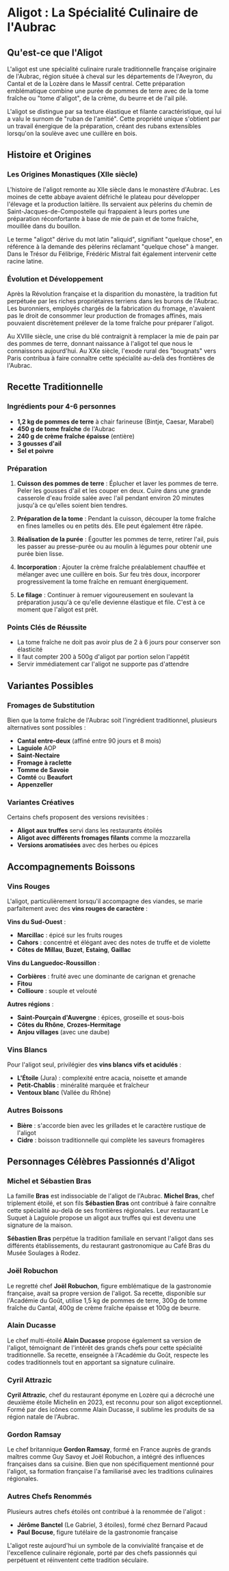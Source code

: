 # Aligot : La Spécialité Culinaire de l'Aubrac

<!-- METADATA:
keywords: [aligot, spécialité-culinaire, Aubrac, gastronomie-française, cuisine-traditionnelle, Aveyron, Cantal, Lozère, Massif-central]
concepts: [patrimoine-gastronomique, tradition-culinaire, identité-régionale, spécialité-terroir]
related_sections: [Histoire-et-Origines, Recette-Traditionnelle, Variantes-Possibles]
topics: [gastronomie, culture-française, traditions-régionales, patrimoine-alimentaire]
complexity_level: débutant
content_type: concept
semantic_tags: [présentation-générale, introduction, définition, contexte-géographique]
cross_references: [cuisine-française, spécialités-régionales, patrimoine-UNESCO]
-->

## Qu'est-ce que l'Aligot

<!-- METADATA:
keywords: [purée-pommes-de-terre, tome-fraîche, tome-aligot, crème, beurre, ail-pilé, texture-élastique, filante, ruban-amitié]
concepts: [composition-culinaire, propriétés-texturales, préparation-traditionnelle, ingrédients-spécifiques]
related_sections: [Recette-Traditionnelle, Points-Clés-Réussite, Histoire-Origines]
topics: [technique-culinaire, ingrédients-traditionnels, savoir-faire-artisanal]
complexity_level: débutant
content_type: concept
semantic_tags: [définition-technique, composition, caractéristiques-organoleptiques]
cross_references: [fromage-aubrac, pommes-de-terre, techniques-culinaires]
-->

L'aligot est une spécialité culinaire rurale traditionnelle française originaire de l'Aubrac, région située à cheval sur les départements de l'Aveyron, du Cantal et de la Lozère dans le Massif central. Cette préparation emblématique combine une purée de pommes de terre avec de la tome fraîche ou "tome d'aligot", de la crème, du beurre et de l'ail pilé. 

L'aligot se distingue par sa texture élastique et filante caractéristique, qui lui a valu le surnom de "ruban de l'amitié". Cette propriété unique s'obtient par un travail énergique de la préparation, créant des rubans extensibles lorsqu'on la soulève avec une cuillère en bois.

## Histoire et Origines

<!-- METADATA:
keywords: [histoire-culinaire, origines-monastiques, évolution-historique, patrimoine-alimentaire, traditions-ancestrales]
concepts: [développement-historique, transmission-culturelle, évolution-culinaire, contexte-social]
related_sections: [Origines-Monastiques, Évolution-Développement, Personnages-Célèbres]
topics: [histoire-gastronomique, culture-monastique, traditions-françaises]
complexity_level: intermédiaire
content_type: concept
semantic_tags: [contexte-historique, développement-temporel, transmission-tradition]
cross_references: [monastère-aubrac, pèlerinage-saint-jacques, révolution-française]
-->

### Les Origines Monastiques (XIIe siècle)

<!-- METADATA:
keywords: [monastère-aubrac, XIIe-siècle, moines-cisterciens, pèlerins, saint-jacques-compostelle, aliquid, latin, pain-tome]
concepts: [origines-religieuses, hospitalité-monastique, étymologie-latine, tradition-pèlerine]
related_sections: [Évolution-Développement, Qu-est-ce-que-Aligot]
topics: [histoire-monastique, pèlerinage-médiéval, linguistique, hospitalité-religieuse]
complexity_level: avancé
content_type: référence
semantic_tags: [origines-historiques, contexte-religieux, étymologie, période-médiévale]
cross_references: [abbaye-aubrac, chemin-saint-jacques, latin-médiéval]
-->

L'histoire de l'aligot remonte au XIIe siècle dans le monastère d'Aubrac. Les moines de cette abbaye avaient défriché le plateau pour développer l'élevage et la production laitière. Ils servaient aux pèlerins du chemin de Saint-Jacques-de-Compostelle qui frappaient à leurs portes une préparation réconfortante à base de mie de pain et de tome fraîche, mouillée dans du bouillon.

Le terme "aligot" dérive du mot latin "aliquid", signifiant "quelque chose", en référence à la demande des pèlerins réclamant "quelque chose" à manger. Dans le Trésor du Félibrige, Frédéric Mistral fait également intervenir cette racine latine.

### Évolution et Développement

<!-- METADATA:
keywords: [révolution-française, burons-aubrac, buronniers, fromages-affinés, XVIIIe-siècle, crise-blé, pommes-de-terre, exode-rural, bougnats, Paris]
concepts: [transformation-sociale, adaptation-culinaire, diffusion-géographique, migration-rurale]
related_sections: [Origines-Monastiques, Personnages-Célèbres, Recette-Traditionnelle]
topics: [histoire-sociale, évolution-culinaire, urbanisation, diffusion-culturelle]
complexity_level: avancé
content_type: concept
semantic_tags: [évolution-historique, adaptation-sociale, diffusion-géographique]
cross_references: [révolution-française, exode-rural, migration-auvergnate]
-->

Après la Révolution française et la disparition du monastère, la tradition fut perpétuée par les riches propriétaires terriens dans les burons de l'Aubrac. Les buronniers, employés chargés de la fabrication du fromage, n'avaient pas le droit de consommer leur production de fromages affinés, mais pouvaient discrètement prélever de la tome fraîche pour préparer l'aligot.

Au XVIIIe siècle, une crise du blé contraignit à remplacer la mie de pain par des pommes de terre, donnant naissance à l'aligot tel que nous le connaissons aujourd'hui. Au XXe siècle, l'exode rural des "bougnats" vers Paris contribua à faire connaître cette spécialité au-delà des frontières de l'Aubrac.

## Recette Traditionnelle

<!-- METADATA:
keywords: [recette-authentique, technique-culinaire, savoir-faire-traditionnel, méthode-préparation]
concepts: [transmission-culinaire, technique-artisanale, procédé-traditionnel]
related_sections: [Ingrédients-Personnes, Préparation, Points-Clés-Réussite]
topics: [art-culinaire, technique-gastronomique, savoir-faire]
complexity_level: intermédiaire
content_type: procédure
semantic_tags: [méthode-traditionnelle, technique-culinaire, savoir-faire-artisanal]
cross_references: [techniques-culinaires, recettes-traditionnelles]
-->

### Ingrédients pour 4-6 personnes

<!-- METADATA:
keywords: [pommes-de-terre, Bintje, Caesar, Marabel, tome-fraîche-aubrac, crème-fraîche-épaisse, gousses-ail, quantités-portions]
concepts: [ingrédients-spécifiques, dosage-traditionnel, produits-terroir, proportions-recette]
related_sections: [Préparation, Points-Clés-Réussite, Variantes-Fromages]
topics: [ingrédients-cuisine, produits-locaux, dosage-culinaire]
complexity_level: débutant
content_type: référence
semantic_tags: [liste-ingrédients, quantités-précises, produits-spécifiques]
cross_references: [tome-aubrac, pommes-de-terre-farineuses, crème-fraîche]
-->

- **1,2 kg de pommes de terre** à chair farineuse (Bintje, Caesar, Marabel)
- **450 g de tome fraîche** de l'Aubrac
- **240 g de crème fraîche épaisse** (entière)
- **3 gousses d'ail**
- **Sel et poivre**

### Préparation

<!-- METADATA:
keywords: [cuisson-pommes-de-terre, préparation-tome, purée-lisse, incorporation-progressive, filage-énergique, cuillère-bois]
concepts: [technique-étapes, méthode-progressive, gestes-traditionnels, savoir-faire-technique]
related_sections: [Ingrédients-Personnes, Points-Clés-Réussite, Filage]
topics: [technique-culinaire, méthode-préparation, gestes-artisanaux]
complexity_level: intermédiaire
content_type: procédure
semantic_tags: [étapes-détaillées, technique-progressive, gestes-précis]
cross_references: [techniques-purée, méthodes-incorporation, cuisson-traditionnelle]
-->

1. **Cuisson des pommes de terre** : Éplucher et laver les pommes de terre. Peler les gousses d'ail et les couper en deux. Cuire dans une grande casserole d'eau froide salée avec l'ail pendant environ 20 minutes jusqu'à ce qu'elles soient bien tendres.

2. **Préparation de la tome** : Pendant la cuisson, découper la tome fraîche en fines lamelles ou en petits dés. Elle peut également être râpée.

3. **Réalisation de la purée** : Égoutter les pommes de terre, retirer l'ail, puis les passer au presse-purée ou au moulin à légumes pour obtenir une purée bien lisse.

4. **Incorporation** : Ajouter la crème fraîche préalablement chauffée et mélanger avec une cuillère en bois. Sur feu très doux, incorporer progressivement la tome fraîche en remuant énergiquement.

5. **Le filage** : Continuer à remuer vigoureusement en soulevant la préparation jusqu'à ce qu'elle devienne élastique et file. C'est à ce moment que l'aligot est prêt.

### Points Clés de Réussite

<!-- METADATA:
keywords: [tome-fraîche-2-6-jours, élasticité-fromage, portions-200-500g, service-immédiat, température-critique, timing-préparation]
concepts: [facteurs-réussite, contraintes-techniques, qualité-ingrédients, timing-critique]
related_sections: [Préparation, Variantes-Fromages, Filage]
topics: [réussite-culinaire, qualité-produit, contraintes-préparation]
complexity_level: avancé
content_type: référence
semantic_tags: [conseils-techniques, critères-qualité, points-attention]
cross_references: [qualité-tome, techniques-réussite, service-optimal]
-->

- La tome fraîche ne doit pas avoir plus de 2 à 6 jours pour conserver son élasticité
- Il faut compter 200 à 500g d'aligot par portion selon l'appétit
- Servir immédiatement car l'aligot ne supporte pas d'attendre

## Variantes Possibles

<!-- METADATA:
keywords: [alternatives-fromage, substitutions-possibles, créativité-culinaire, adaptations-modernes]
concepts: [adaptation-recette, créativité-gastronomique, alternatives-ingrédients, innovation-traditionnelle]
related_sections: [Fromages-Substitution, Variantes-Créatives, Recette-Traditionnelle]
topics: [adaptation-culinaire, innovation-gastronomique, alternatives-produits]
complexity_level: intermédiaire
content_type: référence
semantic_tags: [alternatives-possibles, adaptations-créatives, substitutions-fromage]
cross_references: [fromages-français, innovations-culinaires, créativité-gastronomique]
-->

### Fromages de Substitution

<!-- METADATA:
keywords: [Cantal-entre-deux, Laguiole-AOP, Saint-Nectaire, fromage-raclette, Tomme-Savoie, Comté, Beaufort, Appenzeller]
concepts: [alternatives-fromagères, fromages-filants, substitutions-qualité, adaptations-régionales]
related_sections: [Points-Clés-Réussite, Variantes-Créatives, Recette-Traditionnelle]
topics: [fromages-français, alternatives-régionales, substitutions-culinaires]
complexity_level: avancé
content_type: référence
semantic_tags: [liste-alternatives, fromages-compatibles, substitutions-possibles]
cross_references: [fromages-AOP, fromages-montagne, alternatives-tome]
-->

Bien que la tome fraîche de l'Aubrac soit l'ingrédient traditionnel, plusieurs alternatives sont possibles :

- **Cantal entre-deux** (affiné entre 90 jours et 8 mois)
- **Laguiole** AOP
- **Saint-Nectaire**
- **Fromage à raclette**
- **Tomme de Savoie**
- **Comté** ou **Beaufort**
- **Appenzeller**

### Variantes Créatives

<!-- METADATA:
keywords: [aligot-truffes, restaurants-étoilés, mozzarella, versions-aromatisées, herbes, épices, innovation-gastronomique]
concepts: [créativité-culinaire, gastronomie-moderne, innovation-traditionnelle, réinterprétation-contemporaine]
related_sections: [Fromages-Substitution, Personnages-Célèbres, Chefs-Étoilés]
topics: [innovation-culinaire, gastronomie-créative, réinterprétation-moderne]
complexity_level: avancé
content_type: exemple
semantic_tags: [créations-modernes, innovations-chefs, variantes-contemporaines]
cross_references: [gastronomie-étoilée, créativité-culinaire, innovation-traditionnelle]
-->

Certains chefs proposent des versions revisitées :
- **Aligot aux truffes** servi dans les restaurants étoilés
- **Aligot avec différents fromages filants** comme la mozzarella
- **Versions aromatisées** avec des herbes ou épices

## Accompagnements Boissons

<!-- METADATA:
keywords: [accords-mets-vins, harmonies-gustatives, sélection-boissons, mariage-saveurs]
concepts: [œnologie-gastronomique, accords-traditionnels, harmonies-régionales]
related_sections: [Vins-Rouges, Vins-Blancs, Autres-Boissons]
topics: [œnologie, accords-mets-vins, harmonies-gustatives]
complexity_level: intermédiaire
content_type: référence
semantic_tags: [accords-boissons, conseils-œnologiques, harmonies-gustatives]
cross_references: [vins-français, accords-fromage, œnologie-régionale]
-->

### Vins Rouges

<!-- METADATA:
keywords: [vins-caractère, Sud-Ouest, Marcillac, Cahors, Côtes-Millau, Buzet, Estaing, Gaillac, Languedoc-Roussillon, Corbières, Fitou, Collioure]
concepts: [accords-vins-rouges, terroirs-français, harmonies-régionales, sélection-œnologique]
related_sections: [Vins-Blancs, Autres-Boissons, Accompagnements-Boissons]
topics: [œnologie-française, terroirs-viticoles, accords-gastronomiques]
complexity_level: avancé
content_type: référence
semantic_tags: [sélection-vins-rouges, accords-fromage-viande, terroirs-spécifiques]
cross_references: [appellations-françaises, vins-terroir, œnologie-régionale]
-->

L'aligot, particulièrement lorsqu'il accompagne des viandes, se marie parfaitement avec des **vins rouges de caractère** :

**Vins du Sud-Ouest** :
- **Marcillac** : épicé sur les fruits rouges
- **Cahors** : concentré et élégant avec des notes de truffe et de violette
- **Côtes de Millau**, **Buzet**, **Estaing**, **Gaillac**

**Vins du Languedoc-Roussillon** :
- **Corbières** : fruité avec une dominante de carignan et grenache
- **Fitou**
- **Collioure** : souple et velouté

**Autres régions** :
- **Saint-Pourçain d'Auvergne** : épices, groseille et sous-bois
- **Côtes du Rhône**, **Crozes-Hermitage**
- **Anjou villages** (avec une daube)

### Vins Blancs

<!-- METADATA:
keywords: [vins-blancs-vifs, acidulés, L-Étoile, Jura, Petit-Chablis, minéralité, Ventoux-blanc, Vallée-Rhône]
concepts: [accords-vins-blancs, acidité-fraîcheur, minéralité-vins, équilibre-gustatif]
related_sections: [Vins-Rouges, Autres-Boissons, Accompagnements-Boissons]
topics: [vins-blancs-français, accords-fromage, fraîcheur-acidulée]
complexity_level: avancé
content_type: référence
semantic_tags: [sélection-vins-blancs, accords-fromage-seul, fraîcheur-acidité]
cross_references: [vins-blancs-français, acidité-vins, minéralité-terroir]
-->

Pour l'aligot seul, privilégier des **vins blancs vifs et acidulés** :
- **L'Étoile** (Jura) : complexité entre acacia, noisette et amande
- **Petit-Chablis** : minéralité marquée et fraîcheur
- **Ventoux blanc** (Vallée du Rhône)

### Autres Boissons

<!-- METADATA:
keywords: [bière-grillades, caractère-rustique, cidre-traditionnel, saveurs-fromagères, boissons-populaires]
concepts: [alternatives-alcoolisées, boissons-traditionnelles, accords-rustiques, convivialité-populaire]
related_sections: [Vins-Rouges, Vins-Blancs, Accompagnements-Boissons]
topics: [boissons-alternatives, traditions-populaires, convivialité-gastronomique]
complexity_level: débutant
content_type: référence
semantic_tags: [alternatives-vin, boissons-populaires, accords-simples]
cross_references: [bières-françaises, cidres-traditionnels, convivialité-rurale]
-->

- **Bière** : s'accorde bien avec les grillades et le caractère rustique de l'aligot
- **Cidre** : boisson traditionnelle qui complète les saveurs fromagères

## Personnages Célèbres Passionnés d'Aligot

<!-- METADATA:
keywords: [chefs-célèbres, gastronomie-étoilée, ambassadeurs-aligot, patrimoine-culinaire, transmission-savoir-faire]
concepts: [personnalités-gastronomiques, rayonnement-international, transmission-tradition, excellence-culinaire]
related_sections: [Michel-Sébastien-Bras, Joël-Robuchon, Alain-Ducasse, Cyril-Attrazic]
topics: [chefs-étoilés, gastronomie-française, personnalités-culinaires]
complexity_level: intermédiaire
content_type: référence
semantic_tags: [personnalités-gastronomiques, ambassadeurs-tradition, chefs-renommés]
cross_references: [guide-michelin, gastronomie-française, chefs-étoilés]
-->

### Michel et Sébastien Bras

<!-- METADATA:
keywords: [famille-Bras, Michel-Bras-triplement-étoilé, Sébastien-Bras, Le-Suquet-Laguiole, aligot-truffes, signature-maison, Café-Bras-Musée-Soulages-Rodez]
concepts: [dynastie-culinaire, innovation-traditionnelle, signature-gastronomique, transmission-familiale]
related_sections: [Variantes-Créatives, Joël-Robuchon, Personnages-Célèbres]
topics: [gastronomie-étoilée, innovation-culinaire, transmission-familiale]
complexity_level: avancé
content_type: exemple
semantic_tags: [famille-gastronomique, innovation-signature, rayonnement-international]
cross_references: [restaurants-étoilés, innovation-culinaire, Laguiole-gastronomie]
-->

La famille **Bras** est indissociable de l'aligot de l'Aubrac. **Michel Bras**, chef triplement étoilé, et son fils **Sébastien Bras** ont contribué à faire connaître cette spécialité au-delà de ses frontières régionales. Leur restaurant Le Suquet à Laguiole propose un aligot aux truffes qui est devenu une signature de la maison.

**Sébastien Bras** perpétue la tradition familiale en servant l'aligot dans ses différents établissements, du restaurant gastronomique au Café Bras du Musée Soulages à Rodez.

### Joël Robuchon

<!-- METADATA:
keywords: [Joël-Robuchon, chef-emblématique, gastronomie-française, Académie-Goût, recette-personnelle, 1-5kg-pommes-terre, 300g-tomme-Cantal, 400g-crème-fraîche, 100g-beurre]
concepts: [maître-gastronomie, technique-personnelle, transmission-savoir, excellence-culinaire]
related_sections: [Michel-Sébastien-Bras, Alain-Ducasse, Recette-Traditionnelle]
topics: [grands-chefs, techniques-culinaires, patrimoine-gastronomique]
complexity_level: avancé
content_type: exemple
semantic_tags: [maître-cuisinier, technique-signature, référence-gastronomique]
cross_references: [techniques-robuchon, excellence-française, transmission-culinaire]
-->

Le regretté chef **Joël Robuchon**, figure emblématique de la gastronomie française, avait sa propre version de l'aligot. Sa recette, disponible sur l'Académie du Goût, utilise 1,5 kg de pommes de terre, 300g de tomme fraîche du Cantal, 400g de crème fraîche épaisse et 100g de beurre.

### Alain Ducasse

<!-- METADATA:
keywords: [Alain-Ducasse, chef-multi-étoilé, version-personnelle, Académie-Goût, codes-traditionnels, signature-culinaire]
concepts: [virtuosité-culinaire, respect-tradition, innovation-signature, excellence-gastronomique]
related_sections: [Joël-Robuchon, Cyril-Attrazic, Variantes-Créatives]
topics: [haute-gastronomie, respect-tradition, innovation-culinaire]
complexity_level: avancé
content_type: exemple
semantic_tags: [chef-multi-étoilé, respect-tradition, signature-personnelle]
cross_references: [haute-gastronomie, innovation-respectueuse, transmission-excellence]
-->

Le chef multi-étoilé **Alain Ducasse** propose également sa version de l'aligot, témoignant de l'intérêt des grands chefs pour cette spécialité traditionnelle. Sa recette, enseignée à l'Académie du Goût, respecte les codes traditionnels tout en apportant sa signature culinaire.

### Cyril Attrazic

<!-- METADATA:
keywords: [Cyril-Attrazic, restaurant-éponyme, Lozère, deuxième-étoile-Michelin-2023, aligot-exceptionnel, formation-Alain-Ducasse, produits-Aubrac]
concepts: [nouvelle-génération-chefs, excellence-régionale, valorisation-terroir, reconnaissance-michelin]
related_sections: [Alain-Ducasse, Michel-Sébastien-Bras, Autres-Chefs-Renommés]
topics: [jeune-génération-chefs, valorisation-terroir, excellence-locale]
complexity_level: avancé
content_type: exemple
semantic_tags: [chef-émergent, excellence-terroir, reconnaissance-internationale]
cross_references: [guide-michelin, valorisation-produits-locaux, excellence-régionale]
-->

**Cyril Attrazic**, chef du restaurant éponyme en Lozère qui a décroché une deuxième étoile Michelin en 2023, est reconnu pour son aligot exceptionnel. Formé par des icônes comme Alain Ducasse, il sublime les produits de sa région natale de l'Aubrac.

### Gordon Ramsay

<!-- METADATA:
keywords: [Gordon-Ramsay, chef-britannique, formation-France, Guy-Savoy, Joël-Robuchon, influences-françaises, traditions-culinaires-régionales]
concepts: [influence-internationale, formation-française, transmission-transnationale, reconnaissance-globale]
related_sections: [Joël-Robuchon, Autres-Chefs-Renommés, Personnages-Célèbres]
topics: [influence-internationale, formation-française, rayonnement-global]
complexity_level: intermédiaire
content_type: exemple
semantic_tags: [influence-internationale, formation-française, rayonnement-global]
cross_references: [formation-française-chefs, influence-internationale, transmission-culinaire]
-->

Le chef britannique **Gordon Ramsay**, formé en France auprès de grands maîtres comme Guy Savoy et Joël Robuchon, a intégré des influences françaises dans sa cuisine. Bien que non spécifiquement mentionné pour l'aligot, sa formation française l'a familiarisé avec les traditions culinaires régionales.

### Autres Chefs Renommés

<!-- METADATA:
keywords: [Jérôme-Banctel, Le-Gabriel-3-étoiles, Bernard-Pacaud, Paul-Bocuse, figure-tutélaire, gastronomie-française]
concepts: [panthéon-gastronomique, références-culinaires, transmission-excellence, héritage-gastronomique]
related_sections: [Gordon-Ramsay, Cyril-Attrazic, Personnages-Célèbres]
topics: [grands-chefs-français, héritage-gastronomique, excellence-culinaire]
complexity_level: avancé
content_type: référence
semantic_tags: [panthéon-gastronomique, références-excellence, héritage-culinaire]
cross_references: [guide-michelin, excellence-française, transmission-gastronomique]
-->

Plusieurs autres chefs étoilés ont contribué à la renommée de l'aligot :
- **Jérôme Banctel** (Le Gabriel, 3 étoiles), formé chez Bernard Pacaud
- **Paul Bocuse**, figure tutélaire de la gastronomie française

L'aligot reste aujourd'hui un symbole de la convivialité française et de l'excellence culinaire régionale, porté par des chefs passionnés qui perpétuent et réinventent cette tradition séculaire.
